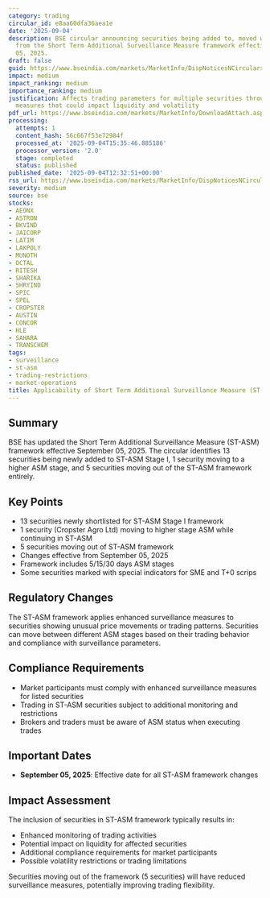 ```yaml
---
category: trading
circular_id: e8aa60dfa36aea1e
date: '2025-09-04'
description: BSE circular announcing securities being added to, moved within, or removed
  from the Short Term Additional Surveillance Measure framework effective September
  05, 2025.
draft: false
guid: https://www.bseindia.com/markets/MarketInfo/DispNoticesNCirculars.aspx?Noticeid={05B7B1E7-93F8-4898-97C4-A1F3E0319142}&noticeno=20250904-38&dt=09/04/2025&icount=38&totcount=62&flag=0
impact: medium
impact_ranking: medium
importance_ranking: medium
justification: Affects trading parameters for multiple securities through surveillance
  measures that could impact liquidity and volatility
pdf_url: https://www.bseindia.com/markets/MarketInfo/DownloadAttach.aspx?id=20250904-38&attachedId=5dee6779-473b-4d3b-a1ed-97d1e8a30f85
processing:
  attempts: 1
  content_hash: 56c667f53e72984f
  processed_at: '2025-09-04T15:35:46.885186'
  processor_version: '2.0'
  stage: completed
  status: published
published_date: '2025-09-04T12:32:51+00:00'
rss_url: https://www.bseindia.com/markets/MarketInfo/DispNoticesNCirculars.aspx?Noticeid={05B7B1E7-93F8-4898-97C4-A1F3E0319142}&noticeno=20250904-38&dt=09/04/2025&icount=38&totcount=62&flag=0
severity: medium
source: bse
stocks:
- AEONX
- ASTRON
- BKVIND
- JAICORP
- LATIM
- LAKPOLY
- MUNOTH
- OCTAL
- RITESH
- SHARIKA
- SHRYIND
- SPIC
- SPEL
- CROPSTER
- AUSTIN
- CONCOR
- HLE
- SAHARA
- TRANSCHEM
tags:
- surveillance
- st-asm
- trading-restrictions
- market-operations
title: Applicability of Short Term Additional Surveillance Measure (ST-ASM)
---
```


## Summary

BSE has updated the Short Term Additional Surveillance Measure (ST-ASM) framework effective September 05, 2025. The circular identifies 13 securities being newly added to ST-ASM Stage I, 1 security moving to a higher ASM stage, and 5 securities moving out of the ST-ASM framework entirely.

## Key Points

- 13 securities newly shortlisted for ST-ASM Stage I framework
- 1 security (Cropster Agro Ltd) moving to higher stage ASM while continuing in ST-ASM
- 5 securities moving out of ST-ASM framework
- Changes effective from September 05, 2025
- Framework includes 5/15/30 days ASM stages
- Some securities marked with special indicators for SME and T+0 scrips

## Regulatory Changes

The ST-ASM framework applies enhanced surveillance measures to securities showing unusual price movements or trading patterns. Securities can move between different ASM stages based on their trading behavior and compliance with surveillance parameters.

## Compliance Requirements

- Market participants must comply with enhanced surveillance measures for listed securities
- Trading in ST-ASM securities subject to additional monitoring and restrictions
- Brokers and traders must be aware of ASM status when executing trades

## Important Dates

- **September 05, 2025**: Effective date for all ST-ASM framework changes

## Impact Assessment

The inclusion of securities in ST-ASM framework typically results in:
- Enhanced monitoring of trading activities
- Potential impact on liquidity for affected securities
- Additional compliance requirements for market participants
- Possible volatility restrictions or trading limitations

Securities moving out of the framework (5 securities) will have reduced surveillance measures, potentially improving trading flexibility.